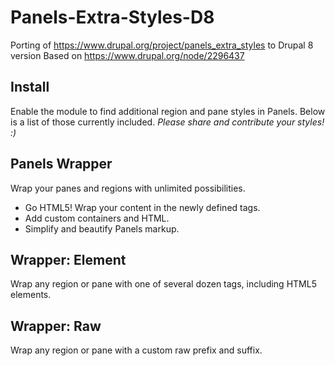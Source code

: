 # Panels-Extra-Styles-D8
Porting of https://www.drupal.org/project/panels_extra_styles to Drupal 8 version
Based on https://www.drupal.org/node/2296437 

<h2>Install</h2>
<p>Enable the module to find additional region and pane styles in Panels. Below is a list of those currently included.  <em>Please share and contribute your styles! :)</em></p>

<h2>Panels Wrapper</h2>
<p>Wrap your panes and regions with unlimited possibilities.</p>
<ul>
  <li>Go HTML5! Wrap your content in the newly defined tags.</li>
  <li>Add custom containers and HTML.</li>
  <li>Simplify and beautify Panels markup.</li>
</ul>

</hgroup>
</code>

<h2>Wrapper: Element</h2>
<p>Wrap any region or pane with one of several dozen tags, including HTML5 elements.</p>


<h2>Wrapper: Raw</h2>
<p>Wrap any region or pane with a custom raw prefix and suffix.</p>
